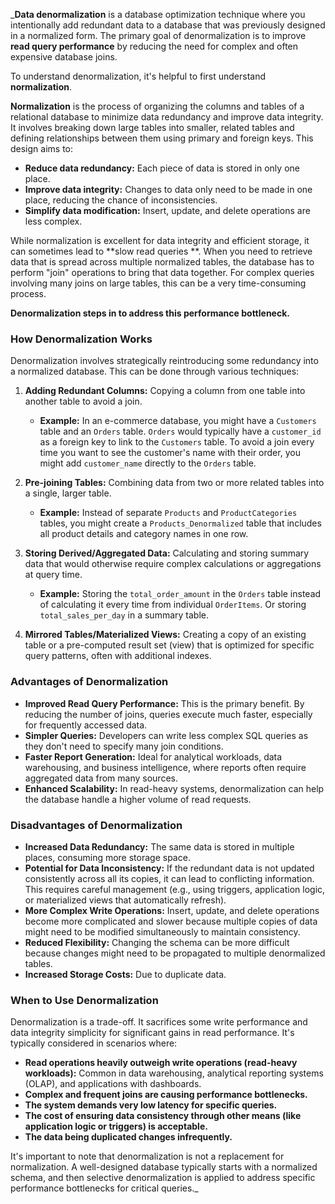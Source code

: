 _**Data denormalization** is a database optimization technique where you intentionally add redundant data to a database
that was previously designed in a normalized form. The primary goal of denormalization is to improve **read query
performance** by reducing the need for complex and often expensive database joins.

To understand denormalization, it's helpful to first understand **normalization**.

**Normalization** is the process of organizing the columns and tables of a relational database to minimize data
redundancy and improve data integrity. It involves breaking down large tables into smaller, related tables and defining
relationships between them using primary and foreign keys. This design aims to:

* **Reduce data redundancy:** Each piece of data is stored in only one place.
* **Improve data integrity:** Changes to data only need to be made in one place, reducing the chance of inconsistencies.
* **Simplify data modification:** Insert, update, and delete operations are less complex.

While normalization is excellent for data integrity and efficient storage, it can sometimes lead to **slow read queries
**. When you need to retrieve data that is spread across multiple normalized tables, the database has to perform "join"
operations to bring that data together. For complex queries involving many joins on large tables, this can be a very
time-consuming process.

**Denormalization steps in to address this performance bottleneck.**

### How Denormalization Works

Denormalization involves strategically reintroducing some redundancy into a normalized database. This can be done
through various techniques:

1. **Adding Redundant Columns:** Copying a column from one table into another table to avoid a join.
    * **Example:** In an e-commerce database, you might have a `Customers` table and an `Orders` table. `Orders` would
      typically have a `customer_id` as a foreign key to link to the `Customers` table. To avoid a join every time you
      want to see the customer's name with their order, you might add `customer_name` directly to the `Orders` table.

2. **Pre-joining Tables:** Combining data from two or more related tables into a single, larger table.
    * **Example:** Instead of separate `Products` and `ProductCategories` tables, you might create a
      `Products_Denormalized` table that includes all product details and category names in one row.

3. **Storing Derived/Aggregated Data:** Calculating and storing summary data that would otherwise require complex
   calculations or aggregations at query time.
    * **Example:** Storing the `total_order_amount` in the `Orders` table instead of calculating it every time from
      individual `OrderItems`. Or storing `total_sales_per_day` in a summary table.

4. **Mirrored Tables/Materialized Views:** Creating a copy of an existing table or a pre-computed result set (view) that
   is optimized for specific query patterns, often with additional indexes.

### Advantages of Denormalization

* **Improved Read Query Performance:** This is the primary benefit. By reducing the number of joins, queries execute
  much faster, especially for frequently accessed data.
* **Simpler Queries:** Developers can write less complex SQL queries as they don't need to specify many join conditions.
* **Faster Report Generation:** Ideal for analytical workloads, data warehousing, and business intelligence, where
  reports often require aggregated data from many sources.
* **Enhanced Scalability:** In read-heavy systems, denormalization can help the database handle a higher volume of read
  requests.

### Disadvantages of Denormalization

* **Increased Data Redundancy:** The same data is stored in multiple places, consuming more storage space.
* **Potential for Data Inconsistency:** If the redundant data is not updated consistently across all its copies, it can
  lead to conflicting information. This requires careful management (e.g., using triggers, application logic, or
  materialized views that automatically refresh).
* **More Complex Write Operations:** Insert, update, and delete operations become more complicated and slower because
  multiple copies of data might need to be modified simultaneously to maintain consistency.
* **Reduced Flexibility:** Changing the schema can be more difficult because changes might need to be propagated to
  multiple denormalized tables.
* **Increased Storage Costs:** Due to duplicate data.

### When to Use Denormalization

Denormalization is a trade-off. It sacrifices some write performance and data integrity simplicity for significant gains
in read performance. It's typically considered in scenarios where:

* **Read operations heavily outweigh write operations (read-heavy workloads):** Common in data warehousing, analytical
  reporting systems (OLAP), and applications with dashboards.
* **Complex and frequent joins are causing performance bottlenecks.**
* **The system demands very low latency for specific queries.**
* **The cost of ensuring data consistency through other means (like application logic or triggers) is acceptable.**
* **The data being duplicated changes infrequently.**

It's important to note that denormalization is not a replacement for normalization. A well-designed database typically
starts with a normalized schema, and then selective denormalization is applied to address specific performance
bottlenecks for critical queries._